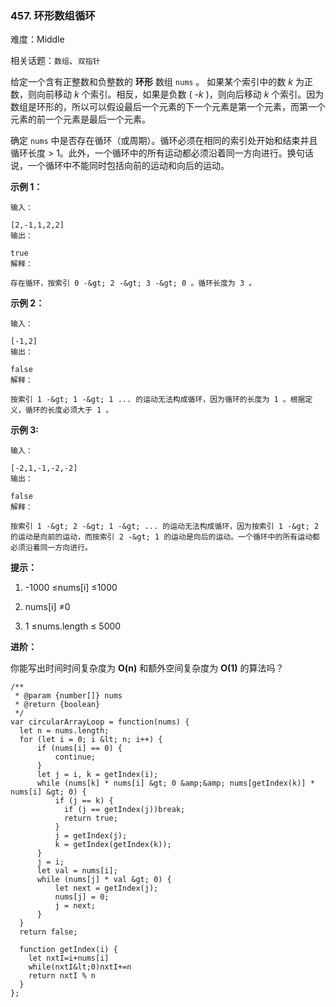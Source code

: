 ### 457. 环形数组循环

难度：Middle

相关话题：`数组`、`双指针`

给定一个含有正整数和负整数的 **环形** 数组 `nums` 。 如果某个索引中的数  *k* 为正数，则向前移动  *k* 个索引。相反，如果是负数 ( *-k* )，则向后移动  *k* 个索引。因为数组是环形的，所以可以假设最后一个元素的下一个元素是第一个元素，而第一个元素的前一个元素是最后一个元素。



确定  `nums` 中是否存在循环（或周期）。循环必须在相同的索引处开始和结束并且循环长度 &gt; 1。此外，一个循环中的所有运动都必须沿着同一方向进行。换句话说，一个循环中不能同时包括向前的运动和向后的运动。




 **示例 1：** 





```
输入：

[2,-1,1,2,2]
输出：

true
解释：

存在循环，按索引 0 -&gt; 2 -&gt; 3 -&gt; 0 。循环长度为 3 。

```

 **示例 2：** 





```
输入：

[-1,2]
输出：

false
解释：

按索引 1 -&gt; 1 -&gt; 1 ... 的运动无法构成循环，因为循环的长度为 1 。根据定义，循环的长度必须大于 1 。

```

 **示例 3:** 





```
输入：

[-2,1,-1,-2,-2]
输出：

false
解释：

按索引 1 -&gt; 2 -&gt; 1 -&gt; ... 的运动无法构成循环，因为按索引 1 -&gt; 2 的运动是向前的运动，而按索引 2 -&gt; 1 的运动是向后的运动。一个循环中的所有运动都必须沿着同一方向进行。
```





 **提示：** 





1. -1000 &le;nums[i] &le;1000

2. nums[i] &ne;0

3. 1 &le;nums.length &le; 5000









 **进阶：** 



你能写出时间时间复杂度为  **O(n)** 和额外空间复杂度为  **O(1)**  的算法吗？




```
/**
 * @param {number[]} nums
 * @return {boolean}
 */
var circularArrayLoop = function(nums) {
  let n = nums.length;
  for (let i = 0; i &lt; n; i++) {
      if (nums[i] == 0) {
          continue;
      }
      let j = i, k = getIndex(i);
      while (nums[k] * nums[i] &gt; 0 &amp;&amp; nums[getIndex(k)] * nums[i] &gt; 0) {
          if (j == k) {
            if (j == getIndex(j))break;
            return true;
          }
          j = getIndex(j);
          k = getIndex(getIndex(k));
      }
      j = i;
      let val = nums[i];
      while (nums[j] * val &gt; 0) {
          let next = getIndex(j);
          nums[j] = 0;
          j = next;
      }
  }
  return false;    
  
  function getIndex(i) {
    let nxtI=i+nums[i]
    while(nxtI&lt;0)nxtI+=n
    return nxtI % n
  }
};



```

